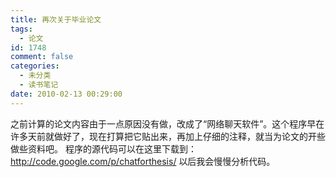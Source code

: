 ```yaml
---
title: 再次关于毕业论文
tags:
  - 论文
id: 1748
comment: false
categories:
  - 未分类
  - 读书笔记
date: 2010-02-13 00:29:00
---
```


之前计算的论文内容由于一点原因没有做，改成了“网络聊天软件”。这个程序早在许多天前就做好了，现在打算把它贴出来，再加上仔细的注释，就当为论文的开些做些资料吧。
程序的源代码可以在这里下载到：
http://code.google.com/p/chatforthesis/
以后我会慢慢分析代码。